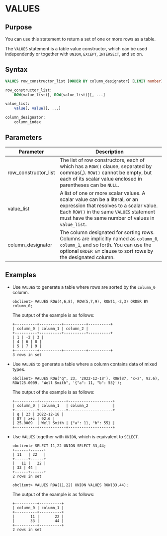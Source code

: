 # VALUES

## Purpose

You can use this statement to return a set of one or more rows as a table. 

The `VALUES` statement is a table value constructor, which can be used independently or together with `UNION`, `EXCEPT`, `INTERSECT`, and so on. 

## Syntax

```sql
VALUES row_constructor_list [ORDER BY column_designator] [LIMIT number]

row_constructor_list:
    ROW(value_list)[, ROW(value_list)][, ...]

value_list:
    value[, value][, ...]

column_designator:
    column_index
```

## Parameters

| Parameter | Description |
|---------------|-----------|
| row_constructor_list | The list of row constructors, each of which has a `ROW()` clause, separated by commas(,). `ROW()` cannot be empty, but each of its scalar value enclosed in parentheses can be `NULL`.  |
| value_list | A list of one or more scalar values. A scalar value can be a literal, or an expression that resolves to a scalar value. Each `ROW()` in the same `VALUES` statement must have the same number of values in `value_list`.  |
| column_designator | The column designated for sorting rows. Columns are implicitly named as `column_0`, `column_1`, and so forth. You can use the optional `ORDER BY` clause to sort rows by the designated column.  |

## Examples

* Use `VALUES` to generate a table where rows are sorted by the `column_0` column. 

   ```shell
   obclient> VALUES ROW(4,6,8), ROW(5,7,9), ROW(1,-2,3) ORDER BY column_0;
   ```

   The output of the example is as follows:

   ```shell
   +----------+----------+----------+----------+
   | column_0 | column_1 | column_2 |
   +----------+----------+----------+----------+
   | 1 | -2 | 3 |
   | 4 | 6 | 8 |
   | 5 | 7 | 9 |
   +----------+----------+----------+----------+
   3 rows in set
   ```

* Use `VALUES` to generate a table where a column contains data of mixed types. 

   ```shell
   obclient> VALUES ROW("q", 23, '2022-12-18'), ROW(87, "x+z", 92.6), ROW(25.0009, "Well Smith", '{"a": 11, "b": 55}');
   ```

   The output of the example is as follows:

   ```shell
   +----------+------------+--------------------+
   | column_0 | column_1   | column_2           |
   +----------+------------+--------------------+
   | q | 23 | 2022-12-18 |
   | 87 | x+z | 92.6 |
   | 25.0009  | Well Smith | {"a": 11, "b": 55} |
   +----------+------------+--------------------+
   ```

* Use `VALUES` together with `UNION`, which is equivalent to `SELECT`. 

   ```shell
   obclient> SELECT 11,22 UNION SELECT 33,44;
   +------+------+
   | 11   | 22   |
   +------+------+
   |   11 |   22 |
   | 33 | 44 |
   +------+------+
   2 rows in set

   obclient> VALUES ROW(11,22) UNION VALUES ROW(33,44);
   ```

   The output of the example is as follows:

   ```shell
   +----------+----------+
   | column_0 | column_1 |
   +----------+----------+
   |       11 |       22 |
   |       33 |       44 |
   +----------+----------+
   2 rows in set
   ```